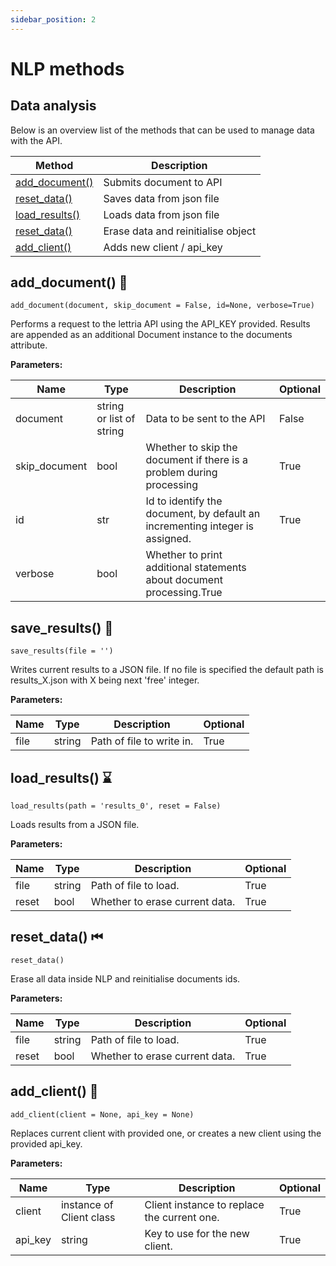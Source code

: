```yaml
---
sidebar_position: 2
---
```


# NLP methods

## Data analysis

Below is an overview list of the methods that can be used to manage data with the API. 

| Method                                                                                                    	| Description                        	|
|-----------------------------------------------------------------------------------------------------------	|------------------------------------	|
| [add_document()](https://lettria-doc.netlify.app/docs/python-sdk/NLP/nlp-methods#add_document-)          	| Submits document to API            	|
| [reset_data()](https://lettria-doc.netlify.app/docs/python-sdk/NLP/nlp-methods#save_results-)            	| Saves data from json file          	|
| [load_results()](https://lettria-doc.netlify.app/docs/python-sdk/NLP/nlp-methods#load_results-%EF%B8%8F) 	| Loads data from json file          	|
| [reset_data()](https://lettria-doc.netlify.app/docs/python-sdk/NLP/nlp-methods#reset_data-)              	| Erase data and reinitialise object 	|
| [add_client()](https://lettria-doc.netlify.app/docs/python-sdk/NLP/nlp-methods#add_client-)              	| Adds new client / api_key          	|

## add_document() 📄
```shell
add_document(document, skip_document = False, id=None, verbose=True)
```
Performs a request to the lettria API using the API_KEY provided. Results are appended as an additional Document instance to the documents attribute.

**Parameters:**

| Name          	| Type                     	| Description                                                                  	| Optional 	|
|---------------	|--------------------------	|------------------------------------------------------------------------------	|----------	|
| document      	| string or list of string 	| Data to be sent to the API                                                   	| False    	|
| skip_document 	| bool                     	| Whether to skip the document if there is a problem during processing         	| True     	|
| id            	| str                      	| Id to identify the document, by default an incrementing integer is assigned. 	| True     	|
| verbose       	| bool                     	| Whether to print additional statements about document processing.True        	|          	|

## save_results() 💾
```shell
save_results(file = '')
```
Writes current results to a JSON file. If no file is specified the default path is results_X.json with X being next 'free' integer.

**Parameters:**

| Name 	| Type   	| Description               	| Optional 	|
|------	|--------	|---------------------------	|----------	|
| file 	| string 	| Path of file to write in. 	| True     	|


## load_results() ⌛️
```shell
load_results(path = 'results_0', reset = False)
```
Loads results from a JSON file.

**Parameters:**

| Name  	| Type   	| Description                    	| Optional 	|
|-------	|--------	|--------------------------------	|----------	|
| file  	| string 	| Path of file to load.          	| True     	|
| reset 	| bool   	| Whether to erase current data. 	| True     	|

## reset_data() ⏮
```shell
reset_data()
```
Erase all data inside NLP and reinitialise documents ids.

**Parameters:**

| Name  	| Type   	| Description                    	| Optional 	|
|-------	|--------	|--------------------------------	|----------	|
| file  	| string 	| Path of file to load.          	| True     	|
| reset 	| bool   	| Whether to erase current data. 	| True     	|

## add_client() 🧮
```shell
add_client(client = None, api_key = None)
```
Replaces current client with provided one, or creates a new client using the provided api_key.

**Parameters:**

| Name    	| Type                     	| Description                                 	| Optional 	|
|---------	|--------------------------	|---------------------------------------------	|----------	|
| client  	| instance of Client class 	| Client instance to replace the current one. 	| True     	|
| api_key 	| string                   	| Key to use for the new client.              	| True     	|